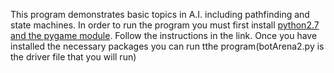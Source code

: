 This program demonstrates basic topics in A.I. including pathfinding and state machines. In order to run the program you must first install [python2.7 and the pygame module](https://github.com/sai-byui/resources/blob/master/pygame-files/Python-links.md). Follow the instructions in the link. Once you have installed the necessary packages you can run tthe program(botArena2.py is the driver file that you will run) 
